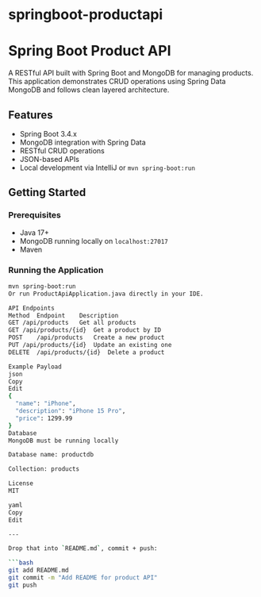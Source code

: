 # springboot-productapi
# Spring Boot Product API

A RESTful API built with Spring Boot and MongoDB for managing products. This application demonstrates CRUD operations using Spring Data MongoDB and follows clean layered architecture.

## Features

- Spring Boot 3.4.x
- MongoDB integration with Spring Data
- RESTful CRUD operations
- JSON-based APIs
- Local development via IntelliJ or `mvn spring-boot:run`

## Getting Started

### Prerequisites

- Java 17+
- MongoDB running locally on `localhost:27017`
- Maven

### Running the Application

```bash
mvn spring-boot:run
Or run ProductApiApplication.java directly in your IDE.

API Endpoints
Method	Endpoint	Description
GET	/api/products	Get all products
GET	/api/products/{id}	Get a product by ID
POST	/api/products	Create a new product
PUT	/api/products/{id}	Update an existing one
DELETE	/api/products/{id}	Delete a product

Example Payload
json
Copy
Edit
{
  "name": "iPhone",
  "description": "iPhone 15 Pro",
  "price": 1299.99
}
Database
MongoDB must be running locally

Database name: productdb

Collection: products

License
MIT

yaml
Copy
Edit

---

Drop that into `README.md`, commit + push:

```bash
git add README.md
git commit -m "Add README for product API"
git push

